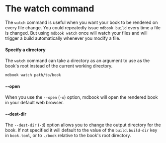 # The watch command

The `watch` command is useful when you want your book to be rendered on every
file change. You could repeatedly issue `mdbook build` every time a file is
changed. But using `mdbook watch` once will watch your files and will trigger a
build automatically whenever you modify a file.

#### Specify a directory

The `watch` command can take a directory as an argument to use as the book's
root instead of the current working directory.

```bash
mdbook watch path/to/book
```

#### --open

When you use the `--open` (`-o`) option, mdbook will open the rendered book in
your default web browser.

#### --dest-dir

The `--dest-dir` (`-d`) option allows you to change the output directory for the
book. If not specified it will default to the value of the `build.build-dir` key
in `book.toml`, or to `./book` relative to the book's root directory.

